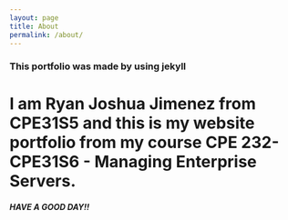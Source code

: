 ```yaml
---
layout: page
title: About
permalink: /about/
---
```

### This portfolio was made by using jekyll

# I am Ryan Joshua Jimenez from CPE31S5 and this is my website portfolio from my course CPE 232-CPE31S6 - Managing Enterprise Servers.

##### HAVE A GOOD DAY!!
